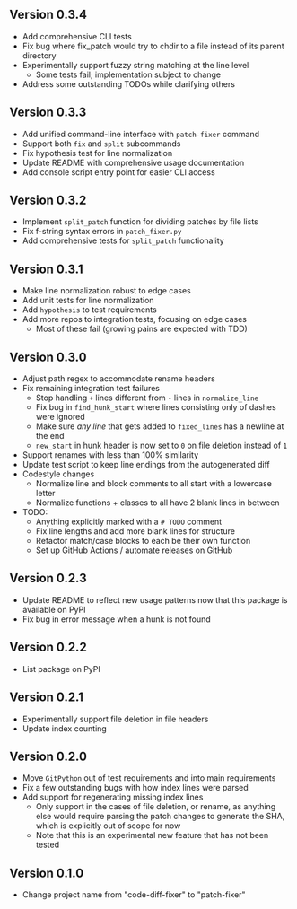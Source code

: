 ## Version 0.3.4
- Add comprehensive CLI tests
- Fix bug where fix_patch would try to chdir to a file instead of its parent directory
- Experimentally support fuzzy string matching at the line level
  - Some tests fail; implementation subject to change
- Address some outstanding TODOs while clarifying others

## Version 0.3.3
- Add unified command-line interface with `patch-fixer` command
- Support both `fix` and `split` subcommands
- Fix hypothesis test for line normalization
- Update README with comprehensive usage documentation
- Add console script entry point for easier CLI access

## Version 0.3.2
- Implement `split_patch` function for dividing patches by file lists
- Fix f-string syntax errors in `patch_fixer.py`  
- Add comprehensive tests for `split_patch` functionality

## Version 0.3.1
- Make line normalization robust to edge cases
- Add unit tests for line normalization
- Add `hypothesis` to test requirements
- Add more repos to integration tests, focusing on edge cases
  - Most of these fail (growing pains are expected with TDD)

## Version 0.3.0
- Adjust path regex to accommodate rename headers
- Fix remaining integration test failures
  - Stop handling `+` lines different from `-` lines in `normalize_line`
  - Fix bug in `find_hunk_start` where lines consisting only of dashes were ignored
  - Make sure *any line* that gets added to `fixed_lines` has a newline at the end
  - `new_start` in hunk header is now set to `0` on file deletion instead of `1`
- Support renames with less than 100% similarity
- Update test script to keep line endings from the autogenerated diff
- Codestyle changes
  - Normalize line and block comments to all start with a lowercase letter
  - Normalize functions + classes to all have 2 blank lines in between
- TODO:
  - Anything explicitly marked with a `# TODO` comment
  - Fix line lengths and add more blank lines for structure
  - Refactor match/case blocks to each be their own function
  - Set up GitHub Actions / automate releases on GitHub

## Version 0.2.3
- Update README to reflect new usage patterns now that this package is available on PyPI
- Fix bug in error message when a hunk is not found

## Version 0.2.2
- List package on PyPI

## Version 0.2.1
- Experimentally support file deletion in file headers
- Update index counting

## Version 0.2.0
- Move `GitPython` out of test requirements and into main requirements
- Fix a few outstanding bugs with how index lines were parsed
- Add support for regenerating missing index lines
  - Only support in the cases of file deletion, or rename, 
  as anything else would require parsing the patch changes to generate 
  the SHA, which is explicitly out of scope for now
  - Note that this is an experimental new feature that has not been tested

## Version 0.1.0
- Change project name from "code-diff-fixer" to "patch-fixer"
